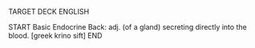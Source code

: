 TARGET DECK
ENGLISH

START
Basic
Endocrine
Back: adj. (of a gland) secreting directly into the blood. [greek krino sift]
END
